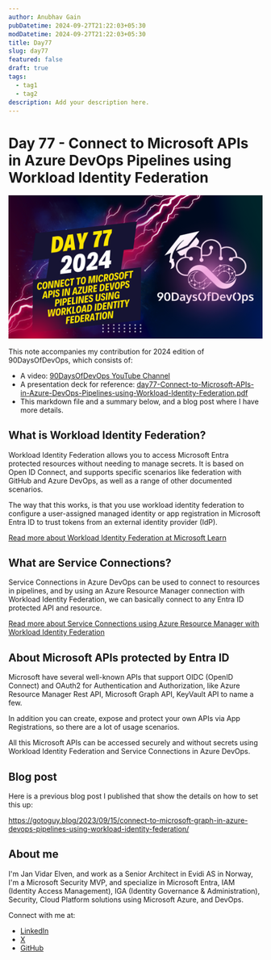 ```yaml
---
author: Anubhav Gain
pubDatetime: 2024-09-27T21:22:03+05:30
modDatetime: 2024-09-27T21:22:03+05:30
title: Day77
slug: day77
featured: false
draft: true
tags:
  - tag1
  - tag2
description: Add your description here.
---
```


# Day 77 - Connect to Microsoft APIs in Azure DevOps Pipelines using Workload Identity Federation

[![Watch the video](thumbnails/day77.png)](https://www.youtube.com/watch?v=-KCgEC58PHQ)

This note accompanies my contribution for 2024 edition of 90DaysOfDevOps, which consists of:

- A video: [90DaysOfDevOps YouTube Channel](https://youtu.be/-KCgEC58PHQ)
- A presentation deck for reference: [day77-Connect-to-Microsoft-APIs-in-Azure-DevOps-Pipelines-using-Workload-Identity-Federation.pdf](./Presentations/day77-Connect-to-Microsoft-APIs-in-Azure-DevOps-Pipelines-using-Workload-Identity-Federation.pdf)
- This markdown file and a summary below, and a blog post where I have more details.

## What is Workload Identity Federation?

Workload Identity Federation allows you to access Microsoft Entra protected resources without needing to manage secrets. It is based on Open ID Connect, and supports specific scenarios like federation with GitHub and Azure DevOps, as well as a range of other documented scenarios.

The way that this works, is that you use workload identity federation to configure a user-assigned managed identity or app registration in Microsoft Entra ID to trust tokens from an external identity provider (IdP).

[Read more about Workload Identity Federation at Microsoft Learn](https://learn.microsoft.com/en-us/entra/workload-id/workload-identity-federation?WT.mc_id=linkedin&sharingId=EM-MVP-5001872)

## What are Service Connections?

Service Connections in Azure DevOps can be used to connect to resources in pipelines, and by using an Azure Resource Manager connection with Workload Identity Federation, we can basically connect to any Entra ID protected API and resource.

[Read more about Service Connections using Azure Resource Manager with Workload Identity Federation](https://learn.microsoft.com/nb-no/azure/devops/pipelines/library/connect-to-azure?view=azure-devops&WT.mc_id=linkedin&sharingId=EM-MVP-5001872)

## About Microsoft APIs protected by Entra ID

Microsoft have several well-known APIs that support OIDC (OpenID Connect) and OAuth2 for Authentication and Authorization, like Azure Resource Manager Rest API, Microsoft Graph API, KeyVault API to name a few.

In addition you can create, expose and protect your own APIs via App Registrations, so there are a lot of usage scenarios.

All this Microsoft APIs can be accessed securely and without secrets using Workload Identity Federation and Service Connections in Azure DevOps.

## Blog post

Here is a previous blog post I published that show the details on how to set this up:

https://gotoguy.blog/2023/09/15/connect-to-microsoft-graph-in-azure-devops-pipelines-using-workload-identity-federation/

## About me

I'm Jan Vidar Elven, and work as a Senior Architect in Evidi AS in Norway, I'm a Microsoft Security MVP, and specialize in Microsoft Entra, IAM (Identity Access Management), IGA (Identity Governance & Administration), Security, Cloud Platform solutions using Microsoft Azure, and DevOps.

Connect with me at:

- [LinkedIn](https://linkedin.com/in/janvidarelven)
- [X](https://x.com/JanVidarElven)
- [GitHub](https://github.com/janvidarelven)
